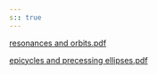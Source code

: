 ```yaml
---
s:: true
---
```

[resonances and orbits.pdf](../../../PDFs/resonances%20and%20orbits.pdf)


[epicycles and precessing ellipses.pdf](../../../PDFs/epicycles%20and%20precessing%20ellipses.pdf)

